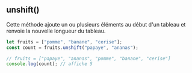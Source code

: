## unshift()
Cette méthode ajoute un ou plusieurs éléments au début d'un tableau et renvoie la nouvelle longueur du tableau.

```js
let fruits = ["pomme", "banane", "cerise"]; 
const count = fruits.unshift("papaye", "ananas");

// fruits = ["papaye", "ananas", "pomme", "banane", "cerise"]
console.log(count); // affiche 5

```